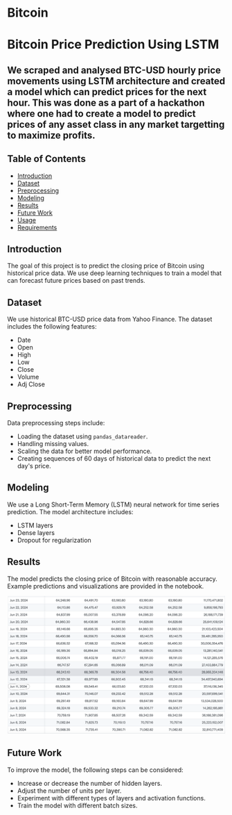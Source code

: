 # Bitcoin
# Bitcoin Price Prediction Using LSTM 
 
## We scraped and analysed BTC-USD hourly price movements using LSTM architecture and created a model which can predict prices for the next hour. This was done as a part of a hackathon where one had to create a model to predict prices of any asset class in any market targetting to maximize profits.

## Table of Contents
- [Introduction](#introduction)
- [Dataset](#dataset)
- [Preprocessing](#preprocessing)
- [Modeling](#modeling)
- [Results](#results)
- [Future Work](#future-work)
- [Usage](#usage)
- [Requirements](#requirements)

## Introduction
The goal of this project is to predict the closing price of Bitcoin using historical price data. We use deep learning techniques to train a model that can forecast future prices based on past trends.

## Dataset
We use historical BTC-USD price data from Yahoo Finance. The dataset includes the following features:
- Date
- Open
- High
- Low
- Close
- Volume
- Adj Close

## Preprocessing
Data preprocessing steps include:
- Loading the dataset using `pandas_datareader`.
- Handling missing values.
- Scaling the data for better model performance.
- Creating sequences of 60 days of historical data to predict the next day's price.

## Modeling
We use a Long Short-Term Memory (LSTM) neural network for time series prediction. The model architecture includes:
- LSTM layers
- Dense layers
- Dropout for regularization

## Results
The model predicts the closing price of Bitcoin with reasonable accuracy. Example predictions and visualizations are provided in the notebook.

![Example Prediction](example.png)

## Future Work
To improve the model, the following steps can be considered:
- Increase or decrease the number of hidden layers.
- Adjust the number of units per layer.
- Experiment with different types of layers and activation functions.
- Train the model with different batch sizes.
